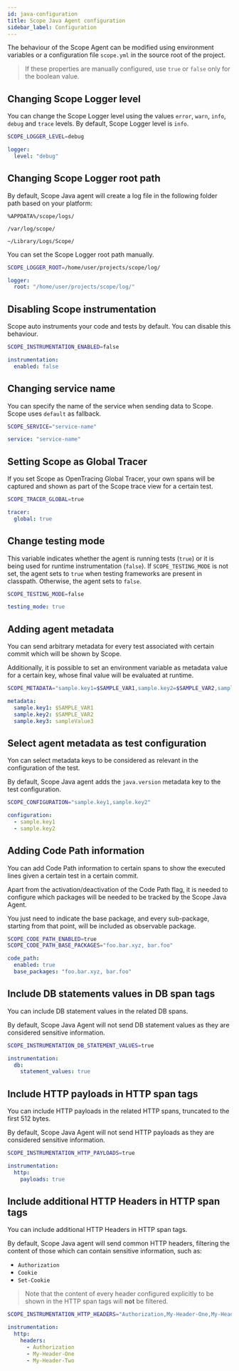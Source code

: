 ```yaml
---
id: java-configuration
title: Scope Java Agent configuration
sidebar_label: Configuration
---
```


The behaviour of the Scope Agent can be modified using environment variables or a configuration file `scope.yml` in the source root of the project.

> If these properties are manually configured, use `true` or `false` only for the boolean value.

## Changing Scope Logger level

You can change the Scope Logger level using the values `error`, `warn`, `info`, `debug` and `trace` levels. By default, Scope Logger level is `info`.

<!--DOCUSAURUS_CODE_TABS-->
<!--Environment Variable-->

```sh
SCOPE_LOGGER_LEVEL=debug
```

<!--YAML Configuration File-->

```yaml
logger:
  level: "debug"
```

<!--END_DOCUSAURUS_CODE_TABS-->

## Changing Scope Logger root path

By default, Scope Java agent will create a log file in the following folder path based on your platform:

<!--DOCUSAURUS_CODE_TABS-->
<!-- Windows -->

`%APPDATA%/scope/logs/`

<!-- Linux -->

`/var/log/scope/`

<!-- macOS -->

`~/Library/Logs/Scope/`

<!--END_DOCUSAURUS_CODE_TABS-->

You can set the Scope Logger root path manually.

<!--DOCUSAURUS_CODE_TABS-->
<!--Environment Variable-->

```sh
SCOPE_LOGGER_ROOT=/home/user/projects/scope/log/
```

<!--YAML Configuration File-->

```yaml
logger:
  root: "/home/user/projects/scope/log/"
```

<!--END_DOCUSAURUS_CODE_TABS-->

## Disabling Scope instrumentation

Scope auto instruments your code and tests by default. You can disable this behaviour.

<!--DOCUSAURUS_CODE_TABS-->
<!--Environment Variable-->

```sh
SCOPE_INSTRUMENTATION_ENABLED=false
```

<!--YAML Configuration File-->

```yaml
instrumentation:
  enabled: false
```

<!--END_DOCUSAURUS_CODE_TABS-->

## Changing service name

You can specify the name of the service when sending data to Scope. Scope uses `default` as fallback.

<!--DOCUSAURUS_CODE_TABS-->
<!--Environment Variable-->

```sh
SCOPE_SERVICE="service-name"
```

<!--YAML Configuration File-->

```yaml
service: "service-name"
```

<!--END_DOCUSAURUS_CODE_TABS-->

## Setting Scope as Global Tracer

If you set Scope as OpenTracing Global Tracer, your own spans will be captured and shown as part of the Scope trace view for a certain test.

<!--DOCUSAURUS_CODE_TABS-->
<!--Environment Variable-->

```sh
SCOPE_TRACER_GLOBAL=true
```

<!--YAML Configuration File-->

```yaml
tracer:
  global: true
```

<!--END_DOCUSAURUS_CODE_TABS-->

## Change testing mode

This variable indicates whether the agent is running tests (`true`) or it is being used for runtime instrumentation (`false`). If `SCOPE_TESTING_MODE` is not set, the agent sets to `true` when testing frameworks are present in classpath. Otherwise, the agent sets to `false`.

<!--DOCUSAURUS_CODE_TABS-->
<!--Environment Variable-->

```sh
SCOPE_TESTING_MODE=false
```

<!--YAML Configuration File-->

```yaml
testing_mode: true
```

<!--END_DOCUSAURUS_CODE_TABS-->

## Adding agent metadata

You can send arbitrary metadata for every test associated with certain commit which will be shown by Scope.

Additionally, it is possible to set an environment variable as metadata value for a certain key, whose final value will be evaluated at runtime.

<!--DOCUSAURUS_CODE_TABS-->
<!--Environment Variable-->

```sh
SCOPE_METADATA="sample.key1=$SAMPLE_VAR1,sample.key2=$SAMPLE_VAR2,sample.key3=sampleValue3"
```

<!--YAML Configuration File-->

```yaml
metadata:
  sample.key1: $SAMPLE_VAR1
  sample.key2: $SAMPLE_VAR2
  sample.key3: sampleValue3
```

<!--END_DOCUSAURUS_CODE_TABS-->

## Select agent metadata as test configuration

Yon can select metadata keys to be considered as relevant in the configuration of the test.

By default, Scope Java agent adds the `java.version` metadata key to the test configuration.

<!--DOCUSAURUS_CODE_TABS-->
<!--Environment Variable-->

```sh
SCOPE_CONFIGURATION="sample.key1,sample.key2"
```

<!--YAML Configuration File-->

```yaml
configuration:
  - sample.key1
  - sample.key2
```

<!--END_DOCUSAURUS_CODE_TABS-->

## Adding Code Path information

You can add Code Path information to certain spans to show the executed lines given a certain test in a certain commit.

Apart from the activation/deactivation of the Code Path flag, it is needed to configure which packages will be needed to be tracked by the Scope Java Agent.

You just need to indicate the base package, and every sub-package, starting from that point, will be included as observable package.

<!--DOCUSAURUS_CODE_TABS-->
<!--Environment Variable-->

```sh
SCOPE_CODE_PATH_ENABLED=true
SCOPE_CODE_PATH_BASE_PACKAGES="foo.bar.xyz, bar.foo"
```

<!--YAML Configuration File-->

```yaml
code_path:
  enabled: true
  base_packages: "foo.bar.xyz, bar.foo"
```

<!--END_DOCUSAURUS_CODE_TABS-->

## Include DB statements values in DB span tags

You can include DB statement values in the related DB spans.

By default, Scope Java Agent will not send DB statement values as they are considered sensitive information.

<!--DOCUSAURUS_CODE_TABS-->
<!--Environment Variable-->

```sh
SCOPE_INSTRUMENTATION_DB_STATEMENT_VALUES=true
```

<!--YAML Configuration File-->

```yaml
instrumentation:
  db:
    statement_values: true
```

<!--END_DOCUSAURUS_CODE_TABS-->

## Include HTTP payloads in HTTP span tags

You can include HTTP payloads in the related HTTP spans, truncated to the first 512 bytes.

By default, Scope Java Agent will not send HTTP payloads as they are considered sensitive information.

<!--DOCUSAURUS_CODE_TABS-->
<!--Environment Variable-->

```sh
SCOPE_INSTRUMENTATION_HTTP_PAYLOADS=true
```

<!--YAML Configuration File-->

```yaml
instrumentation:
  http:
    payloads: true
```

<!--END_DOCUSAURUS_CODE_TABS-->

## Include additional HTTP Headers in HTTP span tags

You can include additional HTTP Headers in HTTP span tags.

By default, Scope Java agent will send common HTTP headers, filtering the content of those which can contain sensitive information, such as:

- `Authorization`
- `Cookie`
- `Set-Cookie`

> Note that the content of every header configured explicitly to be shown in the HTTP span tags will **not** be filtered.

<!--DOCUSAURUS_CODE_TABS-->
<!--Environment Variable-->

```sh
SCOPE_INSTRUMENTATION_HTTP_HEADERS="Authorization,My-Header-One,My-Header-Two"
```

<!--YAML Configuration File-->

```yaml
instrumentation:
  http:
    headers:
      - Authorization
      - My-Header-One
      - My-Header-Two
```

<!--END_DOCUSAURUS_CODE_TABS-->
